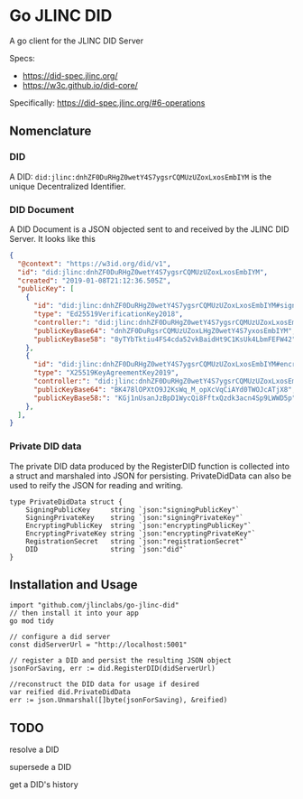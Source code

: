 # Go JLINC DID

A go client for the JLINC DID Server

Specs:

- https://did-spec.jlinc.org/
- https://w3c.github.io/did-core/

Specifically: https://did-spec.jlinc.org/#6-operations

## Nomenclature

### DID

A DID: `did:jlinc:dnhZF0DuRHgZ0wetY4S7ygsrCQMUzUZoxLxosEmbIYM` is the unique Decentralized Identifier.


### DID Document

A DID Document is a JSON objected sent to and received by the JLINC DID Server. It looks like this

```json
{
  "@context": "https://w3id.org/did/v1",
  "id": "did:jlinc:dnhZF0DuRHgZ0wetY4S7ygsrCQMUzUZoxLxosEmbIYM",
  "created": "2019-01-08T21:12:36.505Z",
  "publicKey": [
    {
      "id": "did:jlinc:dnhZF0DuRHgZ0wetY4S7ygsrCQMUzUZoxLxosEmbIYM#signing",
      "type": "Ed25519VerificationKey2018",
      "controller:": "did:jlinc:dnhZF0DuRHgZ0wetY4S7ygsrCQMUzUZoxLxosEmbIYM",
      "publicKeyBase64": "dnhZF0DuRgsrCQMUzUZoxLHgZ0wetY4S7yxosEmbIYM",
      "publicKeyBase58": "8yTYbTktiu4FS4cda52vkBaidHt9C1KsUk4LbmFEFW42"
    },
    {
      "id": "did:jlinc:dnhZF0DuRHgZ0wetY4S7ygsrCQMUzUZoxLxosEmbIYM#encrypting",
      "type": "X25519KeyAgreementKey2019",
      "controller:": "did:jlinc:dnhZF0DuRHgZ0wetY4S7ygsrCQMUzUZoxLxosEmbIYM",
      "publicKeyBase64": "BK478lOPXtO9J2KsWq_M_opXcVqCiAYd0TWOJcATjX8",
      "publicKeyBase58:": "KGj1nUsanJzBpD1WycQi8FftxQzdk3acn4Sp9LWWD5p"
    },
  ],
}
```

### Private DID data

The private DID data produced by the RegisterDID function is collected into a
struct and marshaled into JSON for persisting. PrivateDidData can also be used
to reify the JSON for reading and writing.

```golang
type PrivateDidData struct {
	SigningPublicKey     string `json:"signingPublicKey"`
	SigningPrivateKey    string `json:"signingPrivateKey"`
	EncryptingPublicKey  string `json:"encryptingPublicKey"`
	EncryptingPrivateKey string `json:"encryptingPrivateKey"`
	RegistrationSecret   string `json:"registrationSecret"`
	DID                  string `json:"did"`
}
```

## Installation and  Usage

```golang
import "github.com/jlinclabs/go-jlinc-did"
// then install it into your app
go mod tidy

// configure a did server
const didServerUrl = "http://localhost:5001"

// register a DID and persist the resulting JSON object
jsonForSaving, err := did.RegisterDID(didServerUrl)

//reconstruct the DID data for usage if desired
var reified did.PrivateDidData
err := json.Unmarshal([]byte(jsonForSaving), &reified)

```

## TODO
  resolve a DID

  supersede a DID
  
  get a DID's history
